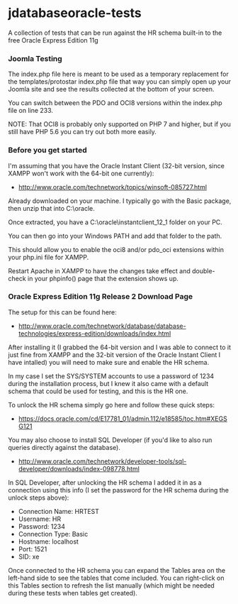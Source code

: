 # jdatabaseoracle-tests
A collection of tests that can be run against the HR schema built-in to the free Oracle Express Edition 11g

### Joomla Testing

The index.php file here is meant to be used as a temporary replacement for the templates/protostar index.php file that way you can simply open up your Joomla site and see the results collected at the bottom of your screen.

You can switch between the PDO and OCI8 versions within the index.php file on line 233.

NOTE: That OCI8 is probably only supported on PHP 7 and higher, but if you still have PHP 5.6 you can try out both more easily.

### Before you get started

I'm assuming that you have the Oracle Instant Client (32-bit version, since XAMPP won't work with the 64-bit one currently):
* http://www.oracle.com/technetwork/topics/winsoft-085727.html

Already downloaded on your machine. I typically go with the Basic package, then unzip that into C:\oracle.

Once extracted, you have a C:\oracle\instantclient_12_1 folder on your PC.

You can then go into your Windows PATH and add that folder to the path.

This should allow you to enable the oci8 and/or pdo_oci extensions within your php.ini file for XAMPP.

Restart Apache in XAMPP to have the changes take effect and double-check in your phpinfo() page that the extension shows up.

### Oracle Express Edition 11g Release 2 Download Page

The setup for this can be found here:
* http://www.oracle.com/technetwork/database/database-technologies/express-edition/downloads/index.html

After installing it (I grabbed the 64-bit version and I was able to connect to it just fine from XAMPP and the 32-bit version of the Oracle Instant Client I have intalled) you will need to make sure and enable the HR schema.

In my case I set the SYS/SYSTEM accounts to use a password of 1234 during the installation process, but I knew it also came with a default schema that could be used for testing, and this is the HR one.

To unlock the HR schema simply go here and follow these quick steps:

* https://docs.oracle.com/cd/E17781_01/admin.112/e18585/toc.htm#XEGSG121

You may also choose to install SQL Developer (if you'd like to also run queries directly against the database).

* http://www.oracle.com/technetwork/developer-tools/sql-developer/downloads/index-098778.html

In SQL Developer, after unlocking the HR schema I added it in as a connection using this info (I set the password for the HR schema during the unlock steps above):

* Connection Name: HRTEST
* Username: HR
* Password: 1234
* Connection Type: Basic
* Hostname: localhost
* Port: 1521
* SID: xe

Once connected to the HR schema you can expand the Tables area on the left-hand side to see the tables that come included. You can right-click on this Tables section to refresh the list manually (which might be needed during these tests when tables get created).